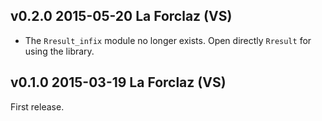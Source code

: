 v0.2.0 2015-05-20 La Forclaz (VS)
---------------------------------

* The `Rresult_infix` module no longer exists. Open directly `Rresult`
  for using the library.



v0.1.0 2015-03-19 La Forclaz (VS)
---------------------------------

First release.
